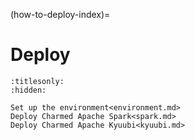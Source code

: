 (how-to-deploy-index)=
# Deploy

```{toctree}
:titlesonly:
:hidden:

Set up the environment<environment.md>
Deploy Charmed Apache Spark<spark.md>
Deploy Charmed Apache Kyuubi<kyuubi.md>
```
